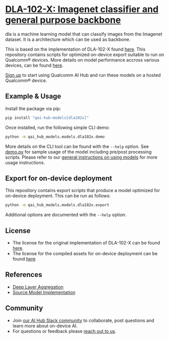 # [DLA-102-X: Imagenet classifier and general purpose backbone](https://aihub.qualcomm.com/models/dla102x)

dla is a machine learning model that can classify images from the Imagenet dataset. It is a architecture which can be used as backbone.

This is based on the implementation of DLA-102-X found [here](https://huggingface.co/timm/dla102x.in1k). This repository contains scripts for optimized on-device
export suitable to run on Qualcomm® devices. More details on model performance
accross various devices, can be found [here](https://aihub.qualcomm.com/models/dla102x).

[Sign up](https://myaccount.qualcomm.com/signup) to start using Qualcomm AI Hub and run these models on a hosted Qualcomm® device.




## Example & Usage

Install the package via pip:
```bash
pip install "qai-hub-models[dla102x]"
```


Once installed, run the following simple CLI demo:

```bash
python -m qai_hub_models.models.dla102x.demo
```
More details on the CLI tool can be found with the `--help` option. See
[demo.py](demo.py) for sample usage of the model including pre/post processing
scripts. Please refer to our [general instructions on using
models](../../../#getting-started) for more usage instructions.

## Export for on-device deployment

This repository contains export scripts that produce a model optimized for
on-device deployment. This can be run as follows:

```bash
python -m qai_hub_models.models.dla102x.export
```
Additional options are documented with the `--help` option.


## License
* The license for the original implementation of DLA-102-X can be found
  [here](hhttps://huggingface.co/datasets/choosealicense/licenses/blob/main/markdown/bsd-3-clause.md).
* The license for the compiled assets for on-device deployment can be found [here](https://qaihub-public-assets.s3.us-west-2.amazonaws.com/qai-hub-models/Qualcomm+AI+Hub+Proprietary+License.pdf)


## References
* [Deep Layer Aggregation](https://arxiv.org/abs/1707.06484)
* [Source Model Implementation](https://huggingface.co/timm/dla102x.in1k)



## Community
* Join [our AI Hub Slack community](https://aihub.qualcomm.com/community/slack) to collaborate, post questions and learn more about on-device AI.
* For questions or feedback please [reach out to us](mailto:ai-hub-support@qti.qualcomm.com).
